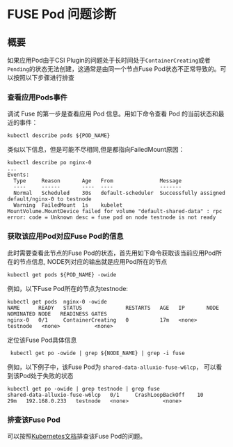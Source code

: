# FUSE Pod 问题诊断

## 概要

如果应用Pod由于CSI Plugin的问题处于长时间处于`ContainerCreating`或者`Pending`的状态无法创建，这通常是由同一个节点Fuse Pod状态不正常导致的。可以按照以下步骤进行排查

###  查看应用Pods事件

调试 Fuse 的第一步是查看应用 Pod 信息。用如下命令查看 Pod 的当前状态和最近的事件：

```shell
kubectl describe pods ${POD_NAME}
```

类似以下信息，但是可能不尽相同,但是都指向FailedMount原因：

```shell
kubectl describe po nginx-0
...
Events:
  Type     Reason       Age   From               Message
  ----     ------       ----  ----               -------
  Normal   Scheduled    30s   default-scheduler  Successfully assigned default/nginx-0 to testnode
  Warning  FailedMount  1s    kubelet            MountVolume.MountDevice failed for volume "default-shared-data" : rpc error: code = Unknown desc = fuse pod on node testnode is not ready
```

###  获取该应用Pod对应Fuse Pod的信息

此时需要查看此节点的Fuse Pod的状态，首先用如下命令获取该当前应用Pod所在的节点信息, NODE列对应的输出就是应用Pod所在的节点


```shell
kubectl get pods ${POD_NAME} -owide
```

例如，以下Fuse Pod所在的节点为testnode:

```shell
kubectl get pods  nginx-0 -owide
NAME      READY   STATUS              RESTARTS   AGE   IP       NODE                       NOMINATED NODE   READINESS GATES
nginx-0   0/1     ContainerCreating   0          17m   <none>   testnode   <none>           <none>
```


定位该Fuse Pod具体信息

```shell
 kubectl get po -owide | grep ${NODE_NAME} | grep -i fuse
```


例如，以下例子中，该Fuse Pod为 `shared-data-alluxio-fuse-w6lcp`， 可以看到该Pod处于失败的状态

```shell
kubectl get po -owide | grep testnode | grep fuse
shared-data-alluxio-fuse-w6lcp   0/1     CrashLoopBackOff    10         29m   192.168.0.233   testnode   <none>           <none>
```

###  排查该Fuse Pod

可以按照[Kubernetes文档](https://kubernetes.io/zh/docs/tasks/debug-application-cluster/debug-running-pod/)排查该Fuse Pod的问题。

